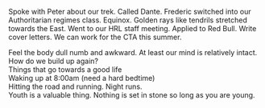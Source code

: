 Spoke with Peter about our trek. Called Dante. Frederic switched into our Authoritarian regimes class. Equinox. Golden rays like tendrils stretched towards the East. Went to our HRL staff meeting. Applied to Red Bull. Write cover letters. We can work for the CTA this summer. 

Feel the body dull numb and awkward. At least our mind is relatively intact.   
How do we build up again?  
Things that go towards a good life  
Waking up at 8:00am (need a hard bedtime)  
Hitting the road and running. Night runs.   
Youth is a valuable thing. Nothing is set in stone so long as you are young.
